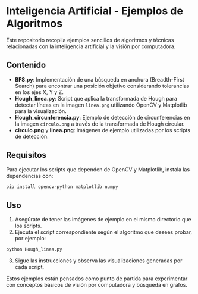 # Inteligencia Artificial - Ejemplos de Algoritmos

Este repositorio recopila ejemplos sencillos de algoritmos y técnicas relacionadas con la inteligencia artificial y la visión por computadora.

## Contenido

- **BFS.py**: Implementación de una búsqueda en anchura (Breadth-First Search) para encontrar una posición objetivo considerando tolerancias en los ejes X, Y y Z.
- **Hough_linea.py**: Script que aplica la transformada de Hough para detectar líneas en la imagen `linea.png` utilizando OpenCV y Matplotlib para la visualización.
- **Hough_circunferencia.py**: Ejemplo de detección de circunferencias en la imagen `circulo.png` a través de la transformada de Hough circular.
- **circulo.png** y **linea.png**: Imágenes de ejemplo utilizadas por los scripts de detección.

## Requisitos

Para ejecutar los scripts que dependen de OpenCV y Matplotlib, instala las dependencias con:

```bash
pip install opencv-python matplotlib numpy
```

## Uso

1. Asegúrate de tener las imágenes de ejemplo en el mismo directorio que los scripts.
2. Ejecuta el script correspondiente según el algoritmo que desees probar, por ejemplo:

```bash
python Hough_linea.py
```

3. Sigue las instrucciones y observa las visualizaciones generadas por cada script.

Estos ejemplos están pensados como punto de partida para experimentar con conceptos básicos de visión por computadora y búsqueda en grafos.
